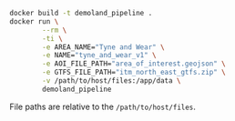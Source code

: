 ```sh
docker build -t demoland_pipeline .
docker run \
        --rm \
        -ti \
        -e AREA_NAME="Tyne and Wear" \
        -e NAME="tyne_and_wear_v1" \
        -e AOI_FILE_PATH="area_of_interest.geojson" \
        -e GTFS_FILE_PATH="itm_north_east_gtfs.zip" \
        -v /path/to/host/files:/app/data \
        demoland_pipeline
```

File paths are relative to the `/path/to/host/files`.